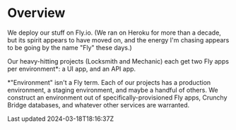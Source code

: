 # Overview

We deploy our stuff on Fly.io. (We ran on Heroku for more than a decade, but its spirit appears to have moved on, and the energy I'm chasing appears to be going by the name "Fly" these days.)

Our heavy-hitting projects (Locksmith and Mechanic) each get two Fly apps per environment\*: a UI app, and an API app.

\*"Environment" isn't a Fly term. Each of our projects has a production environment, a staging environment, and maybe a handful of others. We construct an environment out of specifically-provisioned Fly apps, Crunchy Bridge databases, and whatever other services are warranted.

Last updated 2024-03-18T18:16:37Z